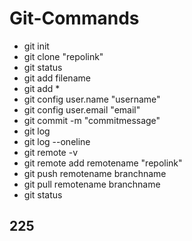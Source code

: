 # Git-Commands
- git init
- git clone "repolink"
- git status
- git add filename
- git add *
- git config user.name "username"
- git config user.email "email"
- git commit -m "commitmessage"
- git log
- git log --oneline
- git remote -v
- git remote add remotename "repolink"
- git push remotename branchname
- git pull remotename branchname
- git status
## 225
